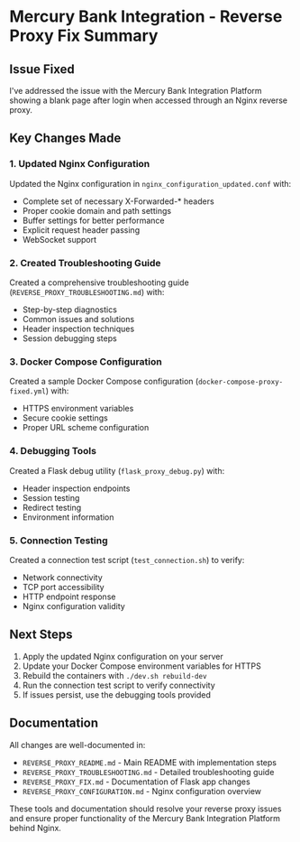 # Mercury Bank Integration - Reverse Proxy Fix Summary

## Issue Fixed
I've addressed the issue with the Mercury Bank Integration Platform showing a blank page after login when accessed through an Nginx reverse proxy.

## Key Changes Made

### 1. Updated Nginx Configuration
Updated the Nginx configuration in `nginx_configuration_updated.conf` with:
- Complete set of necessary X-Forwarded-* headers
- Proper cookie domain and path settings
- Buffer settings for better performance
- Explicit request header passing
- WebSocket support

### 2. Created Troubleshooting Guide
Created a comprehensive troubleshooting guide (`REVERSE_PROXY_TROUBLESHOOTING.md`) with:
- Step-by-step diagnostics
- Common issues and solutions
- Header inspection techniques
- Session debugging steps

### 3. Docker Compose Configuration
Created a sample Docker Compose configuration (`docker-compose-proxy-fixed.yml`) with:
- HTTPS environment variables
- Secure cookie settings
- Proper URL scheme configuration

### 4. Debugging Tools
Created a Flask debug utility (`flask_proxy_debug.py`) with:
- Header inspection endpoints
- Session testing
- Redirect testing
- Environment information

### 5. Connection Testing
Created a connection test script (`test_connection.sh`) to verify:
- Network connectivity
- TCP port accessibility
- HTTP endpoint response
- Nginx configuration validity

## Next Steps

1. Apply the updated Nginx configuration on your server
2. Update your Docker Compose environment variables for HTTPS
3. Rebuild the containers with `./dev.sh rebuild-dev`
4. Run the connection test script to verify connectivity
5. If issues persist, use the debugging tools provided

## Documentation
All changes are well-documented in:
- `REVERSE_PROXY_README.md` - Main README with implementation steps
- `REVERSE_PROXY_TROUBLESHOOTING.md` - Detailed troubleshooting guide
- `REVERSE_PROXY_FIX.md` - Documentation of Flask app changes
- `REVERSE_PROXY_CONFIGURATION.md` - Nginx configuration overview

These tools and documentation should resolve your reverse proxy issues and ensure proper functionality of the Mercury Bank Integration Platform behind Nginx.
